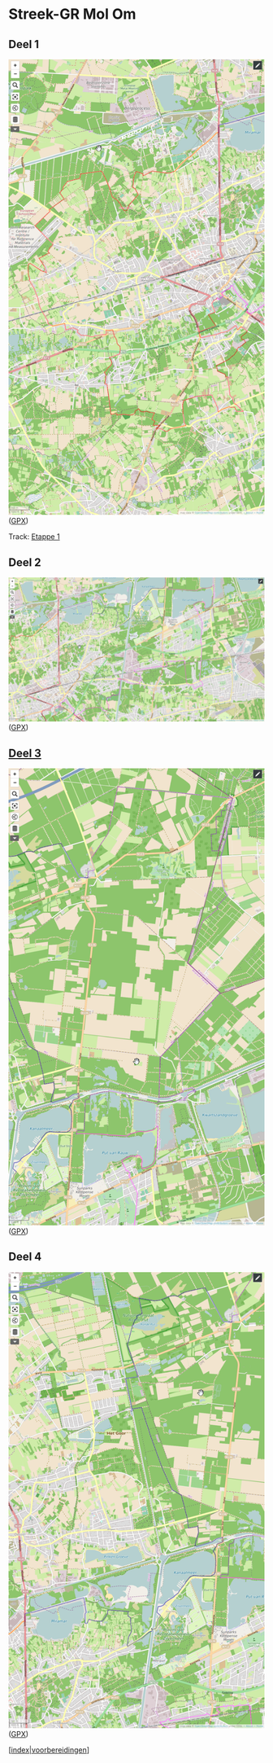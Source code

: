 # Streek-GR Mol Om

## Deel 1

![SGR_Mol_Om_pt1.png](../../../../assets/images/SGR_Mol_Om_pt1.png)
([GPX](http://diskstation.home.taurus/wikidata/sgrmolom1.gpx))

Track: [Etappe 1](https://www.afstandmeten.nl/index.php?id=3279268)

## Deel 2

![SGR_Mol_Om_pt2.png](../../../../assets/images/SGR_Mol_Om_pt2.png)
([GPX](http://diskstation.home.taurus/wikidata/sgrmolom2.gpx))

## [Deel 3](Stoopswiki:Hiking:voorbereidingen:streekgrmolom:deel3 "wikilink")

![SGR_Mol_Om_pt3.png](../../../../assets/images/SGR_Mol_Om_pt3.png)
([GPX](http://diskstation.home.taurus/wikidata/sgrmolom3.gpx))

## Deel 4

![SGR_Mol_Om_pt4.png](../../../../assets/images/SGR_Mol_Om_pt4.png)
([GPX](http://diskstation.home.taurus/wikidata/sgrmolom4.gpx))

[[index|voorbereidingen]]


[//begin]: # "Autogenerated link references for markdown compatibility"
[index|voorbereidingen]: ../../index "Hiking"
[//end]: # "Autogenerated link references"
